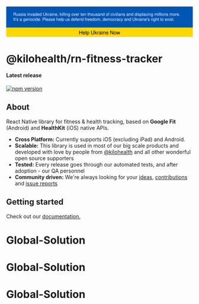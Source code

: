 [![SWUbanner](https://raw.githubusercontent.com/vshymanskyy/StandWithUkraine/main/banner2-no-action.svg)](https://stand-with-ukraine.pp.ua)

# @kilohealth/rn-fitness-tracker

#### Latest release
[![npm version](https://badgen.net/npm/v/@kilohealth/rn-fitness-tracker)](https://www.npmjs.com/package/@kilohealth/rn-fitness-tracker)

## About

React Native library for fitness & health tracking, based on **Google Fit** (Android) and **HealthKit** (iOS) native APIs.

- **Cross Platform:** Currently supports iOS (excluding iPad) and Android.
- **Scalable:** This library is used in most of our big scale products and developed with love by people from [@kilohealth](https://github.com/kilohealth) and all other wonderful open source supporters
- **Tested:** Every release goes through our automated tests, and after adoption - our QA personnel
- **Community driven:** We're always looking for your [ideas](https://github.com/kilohealth/rn-fitness-tracker/discussions), [contributions](https://github.com/kilohealth/rn-fitness-tracker/pulls) and [issue reports](https://github.com/kilohealth/rn-fitness-tracker/issues) 

## Getting started

Check out our [documentation.](https://kilohealth.github.io/rn-fitness-tracker/docs/fundamentals/getting-started)
# Global-Solution
# Global-Solution
# Global-Solution
